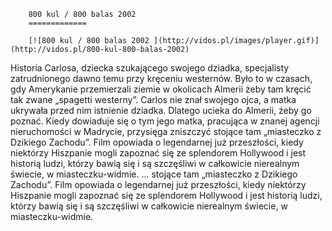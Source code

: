 
        800 kul / 800 balas 2002 
        =============
        
        [![800 kul / 800 balas 2002 ](http://vidos.pl/images/player.gif)](http://vidos.pl/800-kul-800-balas-2002)
        
        
 Historia Carlosa, dziecka szukającego swojego dziadka, specjalisty zatrudnionego dawno temu przy kręceniu westernów. Było to w czasach, gdy Amerykanie przemierzali ziemie w okolicach Almerii żeby tam kręcić tak zwane „spagetti westerny”. Carlos nie znał swojego ojca, a matka ukrywała przed nim istnienie dziadka. Dlatego ucieka do Almerii, żeby go poznać. Kiedy dowiaduje się o tym jego matka, pracująca w znanej agencji nieruchomości w Madrycie, przysięga zniszczyć stojące tam „miasteczko z Dzikiego Zachodu”. Film opowiada o legendarnej już przeszłości, kiedy niektórzy Hiszpanie mogli zapoznać się ze splendorem Hollywood i jest historią ludzi, którzy bawią się i są szczęśliwi w całkowicie nierealnym świecie, w miasteczku-widmie.  ... stojące tam „miasteczko z Dzikiego Zachodu”. Film opowiada o legendarnej już przeszłości, kiedy niektórzy Hiszpanie mogli zapoznać się ze splendorem Hollywood i jest historią ludzi, którzy bawią się i są szczęśliwi w całkowicie nierealnym świecie, w miasteczku-widmie.
    